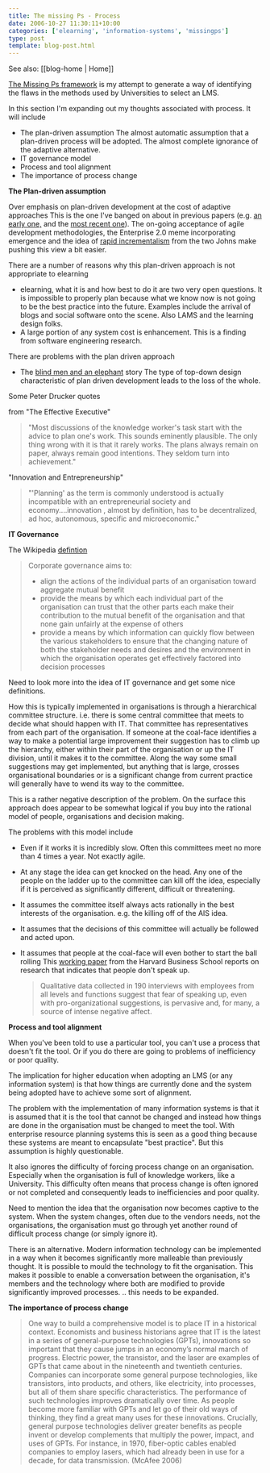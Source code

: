 ```yaml
---
title: The missing Ps - Process
date: 2006-10-27 11:30:11+10:00
categories: ['elearning', 'information-systems', 'missingps']
type: post
template: blog-post.html
---
```


See also: [[blog-home | Home]]

[The Missing Ps framework](http://cq-pan.cqu.edu.au/david-jones/blog/?p=52) is my attempt to generate a way of identifying the flaws in the methods used by Universities to select an LMS.

In this section I'm expanding out my thoughts associated with process. It will include

- The plan-driven assumption The almost automatic assumption that a plan-driven process will be adopted. The almost complete ignorance of the adaptive alternative.
- IT governance model
- Process and tool alignment
- The importance of process change

**The Plan-driven assumption**

Over emphasis on plan-driven development at the cost of adaptive approaches This is the one I've banged on about in previous papers (e.g. [an early one,](http://cq-pan.cqu.edu.au/david-jones/Publications/Papers_and_Books/Learning_2000/) and the [most recent one](http://cq-pan.cqu.edu.au/david-jones/Publications/Papers_and_Books/Brake/)). The on-going acceptance of agile development methodologies, the Enterprise 2.0 meme incorporating emergence and the idea of [rapid incrementalism](http://www.johnhagel.com/view20030515.shtml) from the two Johns make pushing this view a bit easier.

There are a number of reasons why this plan-driven approach is not appropriate to elearning

- elearning, what it is and how best to do it are two very open questions. It is impossible to properly plan because what we know now is not going to be the best practice into the future. Examples include the arrival of blogs and social software onto the scene. Also LAMS and the learning design folks.
- A large portion of any system cost is enhancement. This is a finding from software engineering research.

There are problems with the plan driven approach

- The [blind men and an elephant](http://en.wikipedia.org/wiki/Blind_Men_and_an_Elephant) story The type of top-down design characteristic of plan driven development leads to the loss of the whole.

Some Peter Drucker quotes

from "The Effective Executive"

> "Most discussions of the knowledge worker's task start with the advice to plan one's work. This sounds eminently plausible. The only thing wrong with it is that it rarely works. The plans always remain on paper, always remain good intentions. They seldom turn into achievement."

"Innovation and Entrepreneurship"

> "'Planning' as the term is commonly understood is actually incompatible with an entrepreneurial society and economy....innovation , almost by definition, has to be decentralized, ad hoc, autonomous, specific and microeconomic."

**IT Governance**

The Wikipedia [defintion](http://en.wikipedia.org/wiki/Governance)

> Corporate governance aims to:
> 
> - align the actions of the individual parts of an organisation toward aggregate mutual benefit
> - provide the means by which each individual part of the organisation can trust that the other parts each make their contribution to the mutual benefit of the organisation and that none gain unfairly at the expense of others
> - provide a means by which information can quickly flow between the various stakeholders to ensure that the changing nature of both the stakeholder needs and desires and the environment in which the organisation operates get effectively factored into decision processes

Need to look more into the idea of IT governance and get some nice definitions.

How this is typically implemented in organisations is through a hierarchical committee structure. i.e. there is some central committee that meets to decide what should happen with IT. That committee has representatives from each part of the organisation. If someone at the coal-face identifies a way to make a potential large improvement their suggestion has to climb up the hierarchy, either within their part of the organisation or up the IT division, until it makes it to the committee. Along the way some small suggestions may get implemented, but anything that is large, crosses organisational boundaries or is a significant change from current practice will generally have to wend its way to the committee.

This is a rather negative description of the problem. On the surface this approach does appear to be somewhat logical if you buy into the rational model of people, organisations and decision making.

The problems with this model include

- Even if it works it is incredibly slow. Often this committees meet no more than 4 times a year. Not exactly agile.
- At any stage the idea can get knocked on the head. Any one of the people on the ladder up to the committee can kill off the idea, especially if it is perceived as significantly different, difficult or threatening.
- It assumes the committee itself always acts rationally in the best interests of the organisation. e.g. the killing off of the AIS idea.
- It assumes that the decisions of this committee will actually be followed and acted upon.
- It assumes that people at the coal-face will even bother to start the ball rolling This [working paper](http://hbswk.hbs.edu/firstlook/index.html#wp-1) from the Harvard Business School reports on research that indicates that people don't speak up.
    
    > Qualitative data collected in 190 interviews with employees from all levels and functions suggest that fear of speaking up, even with pro-organizational suggestions, is pervasive and, for many, a source of intense negative affect.
    

**Process and tool alignment**

When you've been told to use a particular tool, you can't use a process that doesn't fit the tool. Or if you do there are going to problems of inefficiency or poor quality.

The implication for higher education when adopting an LMS (or any information system) is that how things are currently done and the system being adopted have to achieve some sort of alignment.

The problem with the implementation of many information systems is that it is assumed that it is the tool that cannot be changed and instead how things are done in the organisation must be changed to meet the tool. With enterprise resource planning systems this is seen as a good thing because these systems are meant to encapsulate "best practice". But this assumption is highly questionable.

It also ignores the difficulty of forcing process change on an organisation. Especially when the organisation is full of knowledge workers, like a University. This difficulty often means that process change is often ignored or not completed and consequently leads to inefficiencies and poor quality.

Need to mention the idea that the organisation now becomes captive to the system. When the system changes, often due to the vendors needs, not the organisations, the organisation must go through yet another round of difficult process change (or simply ignore it).

There is an alternative. Modern information technology can be implemented in a way when it becomes significantly more malleable than previously thought. It is possible to mould the technology to fit the organisation. This makes it possible to enable a conversation between the organisation, it's members and the technology where both are modified to provide significantly improved processes. .. this needs to be expanded.

**The importance of process change**

> One way to build a comprehensive model is to place IT in a historical context. Economists and business historians agree that IT is the latest in a series of general-purpose technologies (GPTs), innovations so important that they cause jumps in an economy’s normal march of progress. Electric power, the transistor, and the laser are examples of GPTs that came about in the nineteenth and twentieth centuries. Companies can incorporate some general purpose technologies, like transistors, into products, and others, like electricity, into processes, but all of them share specific characteristics. The performance of such technologies improves dramatically over time. As people become more familiar with GPTs and let go of their old ways of thinking, they find a great many uses for these innovations. Crucially, general purpose technologies deliver greater benefits as people invent or develop complements that multiply the power, impact, and uses of GPTs. For instance, in 1970, fiber-optic cables enabled companies to employ lasers, which had already been in use for a decade, for data transmission. (McAfee 2006)